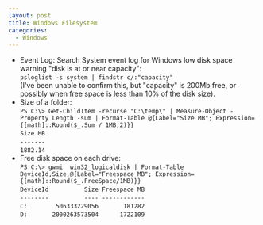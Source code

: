 ```yaml
---
layout: post
title: Windows Filesystem
categories:
  - Windows
---
```

* Event Log: Search System event log for Windows low disk space warning "disk is at or near capacity":   
  `psloglist -s system | findstr c/:"capacity"`   
  (I've been unable to confirm this, but "capacity" is 200Mb free, or possibly when free space is less than 10% of the disk size).
* Size of a folder:  
  `PS C:\> Get-ChildItem -recurse "C:\temp\" | Measure-Object -Property Length -sum | Format-Table @{Label="Size MB"; Expression={[math]::Round($_.Sum / 1MB,2)}}`  
  `Size MB`  
  `-------`  
  `1882.14`  
* Free disk space on each drive:  
  `PS C:\> gwmi  win32_logicaldisk | Format-Table DeviceId,Size,@{Label="Freespace MB"; Expression={[math]::Round($_.FreeSpace/1MB)}}`  
  `DeviceId          Size Freespace MB`  
  `--------          ---- ------------`  
  `C:        506333229056       181282`  
  `D:       2000263573504      1722109`  
  
